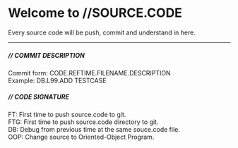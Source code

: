 # Welcome to //SOURCE.CODE
Every source code will be push, commit and understand in here.
<hr>
<h5>// COMMIT DESCRIPTION</h5>
Commit form: CODE.REFTIME.FILENAME.DESCRIPTION<br>
Example: DB.L99.ADD TESTCASE
<br>
<h5>// CODE SIGNATURE</h5>
  FT: First time to push source.code to git.<br>
  FTG: First time to push source.code directory to git.<br>
  DB: Debug from previous time at the same souce.code file.<br>
  OOP: Change source to Oriented-Object Program.
